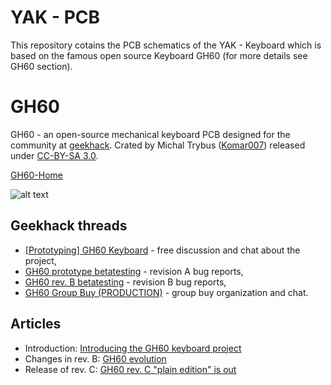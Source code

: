 # YAK - PCB

This repository cotains the PCB schematics of the YAK - Keyboard which is based on the famous open source Keyboard GH60 (for more details see GH60 section).

#  GH60
GH60 - an open-source mechanical keyboard PCB designed for the community at [geekhack](geekhack.org).
Crated by Michal Trybus ([Komar007](https://github.com/komar007)) released under [CC-BY-SA 3.0](https://creativecommons.org/licenses/by-sa/3.0/de/deed.en).

[GH60-Home](http://blog.komar.be/projects/gh60-programmable-keyboard/)

![alt text](http://blog.komar.be/wp-content/uploads/2013/02/ttt1-640x257.jpg)

## Geekhack threads
- [[Prototyping] GH60 Keyboard](http://geekhack.org/index.php?topic=34959.0) - free discussion and chat about the project,
- [GH60 prototype betatesting](http://geekhack.org/index.php?topic=37570.0) - revision A bug reports,
- [GH60 rev. B betatesting](http://geekhack.org/index.php?topic=50685.0) - revision B bug reports,
- [GH60 Group Buy (PRODUCTION)](http://geekhack.org/index.php?topic=41464.0) - group buy organization and chat.

## Articles
- Introduction: [Introducing the GH60 keyboard project](http://blog.komar.be/?p=267)
- Changes in rev. B: [GH60 evolution](http://blog.komar.be/gh60-evolution/)
- Release of rev. C: [GH60 rev. C "plain edition" is out](http://blog.komar.be/gh60-rev-c-plain-edition-is-out/)

